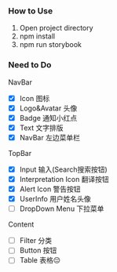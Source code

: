 ### How to Use
1. Open project directory
2. npm install
3. npm run storybook

### Need to Do

NavBar
- [x] Icon 图标
- [x] Logo&Avatar 头像
- [x] Badge 通知小红点
- [x] Text 文字排版
- [x] NavBar 左边菜单栏

TopBar
- [X] Input 输入(Search搜索按钮)
- [X] Interpretation Icon 翻译按钮
- [X] Alert Icon 警告按钮
- [X] UserInfo 用户姓名头像
- [ ] DropDown Menu 下拉菜单

Content
- [ ] Filter 分类
- [ ] Button 按钮
- [ ] Table 表格😔